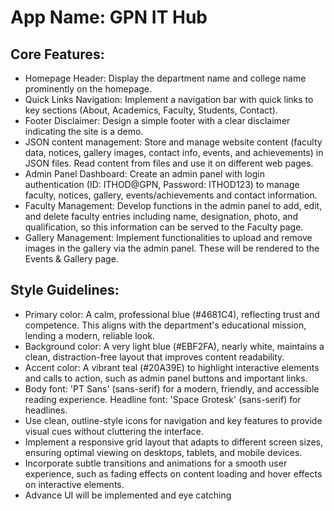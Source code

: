 # **App Name**: GPN IT Hub

## Core Features:

- Homepage Header: Display the department name and college name prominently on the homepage.
- Quick Links Navigation: Implement a navigation bar with quick links to key sections (About, Academics, Faculty, Students, Contact).
- Footer Disclaimer: Design a simple footer with a clear disclaimer indicating the site is a demo.
- JSON content management: Store and manage website content (faculty data, notices, gallery images, contact info, events, and achievements) in JSON files. Read content from files and use it on different web pages.
- Admin Panel Dashboard: Create an admin panel with login authentication (ID: ITHOD@GPN, Password: ITHOD123) to manage faculty, notices, gallery, events/achievements and contact information.
- Faculty Management: Develop functions in the admin panel to add, edit, and delete faculty entries including name, designation, photo, and qualification, so this information can be served to the Faculty page.
- Gallery Management: Implement functionalities to upload and remove images in the gallery via the admin panel. These will be rendered to the Events & Gallery page.

## Style Guidelines:

- Primary color: A calm, professional blue (#4681C4), reflecting trust and competence. This aligns with the department's educational mission, lending a modern, reliable look.
- Background color: A very light blue (#EBF2FA), nearly white, maintains a clean, distraction-free layout that improves content readability.
- Accent color: A vibrant teal (#20A39E) to highlight interactive elements and calls to action, such as admin panel buttons and important links.
- Body font: 'PT Sans' (sans-serif) for a modern, friendly, and accessible reading experience. Headline font: 'Space Grotesk' (sans-serif) for headlines.
- Use clean, outline-style icons for navigation and key features to provide visual cues without cluttering the interface.
- Implement a responsive grid layout that adapts to different screen sizes, ensuring optimal viewing on desktops, tablets, and mobile devices.
- Incorporate subtle transitions and animations for a smooth user experience, such as fading effects on content loading and hover effects on interactive elements.
- Advance UI will be implemented and eye catching